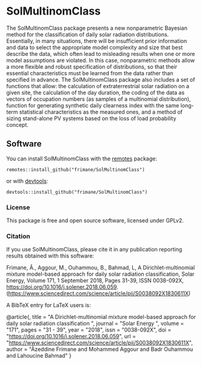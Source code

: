 # SolMultinomClass

The SolMultinomClass package presents a new nonparametric Bayesian method for the classification of daily solar radiation distributions. Essentially, in many situations, there will be insufficient prior information and data to select the appropriate model complexity and size that best describe the data, which often lead to misleading results when one or more model assumptions are violated. In this case, nonparametric methods allow a more flexible and robust specification of distributions, so that their essential characteristics must be learned from the data rather than specified in advance. 
The SolMultinomClass package also includes a set of functions that allow: the calculation of extraterrestrial solar radiation on a given site, the calculation of the day duration, the coding of the data as vectors of occupation numbers (as samples of a multinomial distribution), function for generating synthetic daily clearness index with the same long-term statistical characteristics as the measured ones, and a method of sizing stand-alone PV systems based on the loss of load probability concept.


## Software

You can install SolMultinomClass with the [remotes](https://install-github.me/r-lib/remotes) package:

```
remotes::install_github("frimane/SolMultinomClass")
```

or with [devtools](https://cran.r-project.org/web/packages/devtools/index.html):

```
devtools::install_github("frimane/SolMultinomClass")
```

### License

This package is free and open source software, licensed under GPLv2.

### Citation
If you use SolMultinomClass, please cite it in any publication reporting results obtained with this software:

Frimane, Â., Aggour, M., Ouhammou, B., Bahmad, L, A Dirichlet-multinomial mixture model-based approach for daily solar radiation classification, Solar Energy, Volume 171, 1 September 2018, Pages 31-39, ISSN 0038-092X, https://doi.org/10.1016/j.solener.2018.06.059.
(https://www.sciencedirect.com/science/article/pii/S0038092X1830611X)
  
A BibTeX entry for LaTeX users is:

@article{,
title = "A Dirichlet-multinomial mixture model-based approach for daily solar radiation classification ",
journal = "Solar Energy ",
volume = "171",
pages = "31 - 39",
year = "2018",
issn = "0038-092X",
doi = "https://doi.org/10.1016/j.solener.2018.06.059",
url = "https://www.sciencedirect.com/science/article/pii/S0038092X1830611X",
author = "Âzeddine Frimane and Mohammed Aggour and Badr Ouhammou and Lahoucine Bahmad"
}
